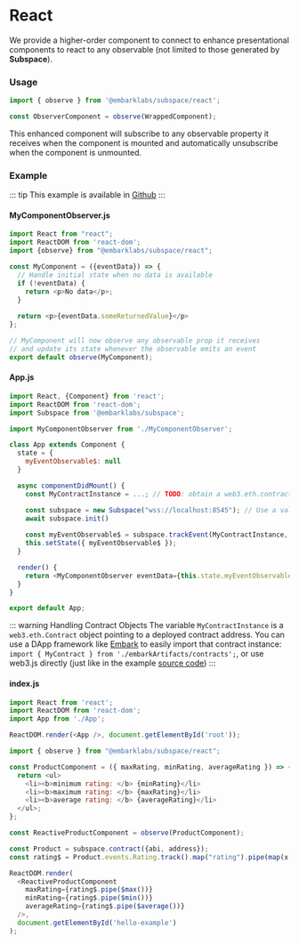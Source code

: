 # React
We provide a higher-order component to connect to enhance presentational components to react to any observable (not limited to those generated by **Subspace**). 

### Usage
```js
import { observe } from '@embarklabs/subspace/react';

const ObserverComponent = observe(WrappedComponent);
```

This enhanced component will subscribe to any observable property it receives when the component is mounted and automatically unsubscribe when the component is unmounted.

### Example

::: tip 
This example is available in [Github](https://github.com/embark-framework/subspace/tree/master/examples/react-example1)
:::


#### MyComponentObserver.js
```js
import React from "react";
import ReactDOM from 'react-dom';
import {observe} from "@embarklabs/subspace/react";

const MyComponent = ({eventData}) => {
  // Handle initial state when no data is available
  if (!eventData) {
    return <p>No data</p>;
  }
  
  return <p>{eventData.someReturnedValue}</p>
};

// MyComponent will now observe any observable prop it receives
// and update its state whenever the observable emits an event
export default observe(MyComponent);
```

#### App.js
```js
import React, {Component} from 'react';
import ReactDOM from 'react-dom';
import Subspace from '@embarklabs/subspace';

import MyComponentObserver from './MyComponentObserver';

class App extends Component {
  state = {
    myEventObservable$: null
  }

  async componentDidMount() {
    const MyContractInstance = ...; // TODO: obtain a web3.eth.contract instance

    const subspace = new Subspace("wss://localhost:8545"); // Use a valid provider (geth, parity, infura...)
    await subspace.init()
    
    const myEventObservable$ = subspace.trackEvent(MyContractInstance, "MyEvent", {filter: {}, fromBlock: 1 });
    this.setState({ myEventObservable$ });
  }

  render() {
    return <MyComponentObserver eventData={this.state.myEventObservable$} />;
  }
}

export default App;
```

::: warning Handling Contract Objects
The variable `MyContractInstance` is a `web3.eth.Contract` object pointing to a deployed contract address. You can use a DApp framework like [Embark](https://embark.status.im/docs/contracts_javascript.html) to easily import that contract instance: `import { MyContract } from './embarkArtifacts/contracts';`, or use web3.js directly (just like in the example [source code](https://github.com/status-im/subspace/blob/master/examples/react/src/MyContract.js#L36-L42))
:::

#### index.js
```js
import React from 'react';
import ReactDOM from 'react-dom';
import App from './App';

ReactDOM.render(<App />, document.getElementById('root'));
```


```js
import { observe } from "@embarklabs/subspace/react";

const ProductComponent = ({ maxRating, minRating, averageRating }) => {
  return <ul>
    <li><b>minimum rating: </b> {minRating}</li>
    <li><b>maximum rating: </b> {maxRating}</li>
    <li><b>average rating: </b> {averageRating}</li>
  </ul>;
};

const ReactiveProductComponent = observe(ProductComponent);

const Product = subspace.contract({abi, address});
const rating$ = Product.events.Rating.track().map("rating").pipe(map(x => parseInt(x)));

ReactDOM.render(
  <ReactiveProductComponent
    maxRating={rating$.pipe($max())}
    minRating={rating$.pipe($min())}
    averageRating={rating$.pipe($average())}
  />,
  document.getElementById('hello-example')
);
```
